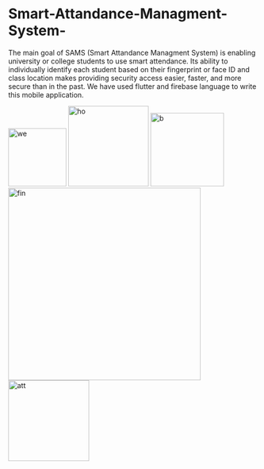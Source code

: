 # Smart-Attandance-Managment-System-

 The main goal of SAMS (Smart Attandance Managment System) is enabling university or college students to use smart attendance. Its ability to individually identify each student based on their fingerprint or face ID and class location makes providing security access easier, faster, and more secure than in the past. We have used flutter and firebase language to write this mobile application.
 
 <img width="117" alt="we" src="https://user-images.githubusercontent.com/123483713/214340692-3f177240-db30-4f66-a3fc-3c439e779abd.PNG">
<img width="162" alt="ho" src="https://user-images.githubusercontent.com/123483713/214340774-e8e9bd5c-bb6a-4a61-b093-96bfae51165a.PNG">
<img width="148" alt="b" src="https://user-images.githubusercontent.com/123483713/214340824-bb67ae97-b738-4295-8e34-ec98a6923145.PNG">
<img width="388" alt="fin" src="https://user-images.githubusercontent.com/123483713/214340854-5ffee6bb-99c1-4e59-b396-7e03b5f5ee5f.PNG">
<img width="163" alt="att" src="https://user-images.githubusercontent.com/123483713/214340889-ce520cd3-6387-4f3d-a10c-e3f08e2e2f58.PNG">
